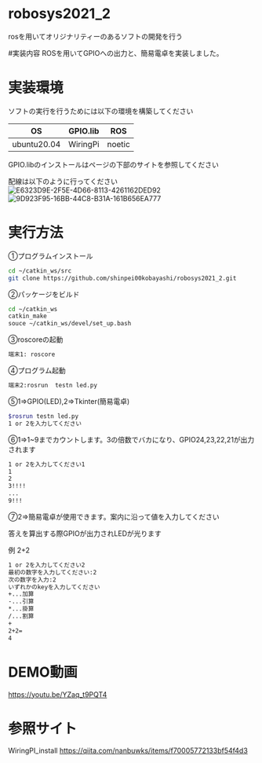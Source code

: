 # robosys2021_2
rosを用いてオリジナリティーのあるソフトの開発を行う

#実装内容
ROSを用いてGPIOへの出力と、簡易電卓を実装しました。

# 実装環境

ソフトの実行を行うためには以下の環境を構築してください

|      OS      |GPIO.lib|  ROS   |
|--------------|--------|------- |
| ubuntu20.04  |WiringPi| noetic |

GPIO.libのインストールはページの下部のサイトを参照してください

配線は以下のように行ってください
![E6323D9E-2F5E-4D66-8113-4261162DED92](https://user-images.githubusercontent.com/97512094/149515616-0d6f4653-724b-43b4-bb3c-723ca176098e.jpg)
![9D923F95-16BB-44C8-B31A-161B656EA777](https://user-images.githubusercontent.com/97512094/149515678-32fe5f85-daa0-4583-80c8-ed46632985e6.jpg)

# 実行方法
①プログラムインストール
```bash
cd ~/catkin_ws/src
git clone https://github.com/shinpei00kobayashi/robosys2021_2.git
```

②パッケージをビルド

```bash
cd ~/catkin_ws
catkin_make
souce ~/catkin_ws/devel/set_up.bash
```

③roscoreの起動
```bash
端末1: roscore
```

④プログラム起動
```bash
端末2:rosrun  testn led.py
```

⑤1⇒GPIO(LED),2⇒Tkinter(簡易電卓)
```bash
$rosrun testn led.py                        
1 or 2を入力してください
```

⑥1⇒1~9までカウントします。3の倍数でバカになり、GPIO24,23,22,21が出力されます
```bash
1 or 2を入力してください1
1
2
3!!!!
...
9!!!
```

⑦2⇒簡易電卓が使用できます。案内に沿って値を入力してください

答えを算出する際GPIOが出力されLEDが光ります

例 2+2

```bash
1 or 2を入力してください2                                                           
最初の数字を入力してください:2                                                    
次の数字を入力:2 
いずれかのkeyを入力してください                                                     
+...加算
-...引算
*...掛算 
/...割算
+
2+2=
4
```

# DEMO動画
https://youtu.be/YZaq_t9PQT4

# 参照サイト
WiringPI_install
https://qiita.com/nanbuwks/items/f70005772133bf54f4d3
